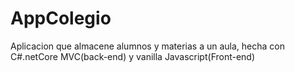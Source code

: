 # AppColegio
Aplicacion que almacene alumnos y materias a un aula,
hecha con C#.netCore MVC(back-end) y vanilla Javascript(Front-end)
